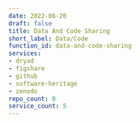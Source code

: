 ```yaml
---
date: 2022-06-20
draft: false
title: Data And Code Sharing
short_label: Data/Code
function_id: data-and-code-sharing
services:
- dryad
- figshare
- github
- software-heritage
- zenodo
repo_count: 0
service_count: 5
---
```



